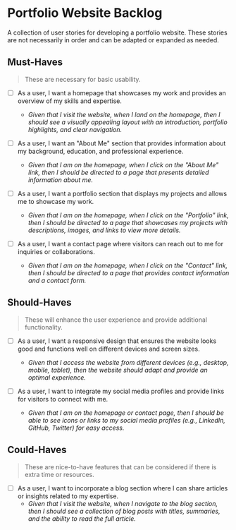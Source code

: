 # Portfolio Website Backlog

A collection of user stories for developing a portfolio website. These stories
are not necessarily in order and can be adapted or expanded as needed.

## Must-Haves

> These are necessary for basic usability.

- [ ] As a user, I want a homepage that showcases my work and provides an
      overview of my skills and expertise.

  - _Given that I visit the website, when I land on the homepage, then I should
    see a visually appealing layout with an introduction, portfolio highlights,
    and clear navigation._

- [ ] As a user, I want an "About Me" section that provides information about my
      background, education, and professional experience.

  - _Given that I am on the homepage, when I click on the "About Me" link, then
    I should be directed to a page that presents detailed information about me._

- [ ] As a user, I want a portfolio section that displays my projects and allows
      me to showcase my work.

  - _Given that I am on the homepage, when I click on the "Portfolio" link, then
    I should be directed to a page that showcases my projects with descriptions,
    images, and links to view more details._

- [ ] As a user, I want a contact page where visitors can reach out to me for
      inquiries or collaborations.
  - _Given that I am on the homepage, when I click on the "Contact" link, then I
    should be directed to a page that provides contact information and a contact
    form._

## Should-Haves

> These will enhance the user experience and provide additional functionality.

- [ ] As a user, I want a responsive design that ensures the website looks good
      and functions well on different devices and screen sizes.

  - _Given that I access the website from different devices (e.g., desktop,
    mobile, tablet), then the website should adapt and provide an optimal
    experience._

- [ ] As a user, I want to integrate my social media profiles and provide links
      for visitors to connect with me.
  - _Given that I am on the homepage or contact page, then I should be able to
    see icons or links to my social media profiles (e.g., LinkedIn, GitHub,
    Twitter) for easy access._

## Could-Haves

> These are nice-to-have features that can be considered if there is extra time
> or resources.

- [ ] As a user, I want to incorporate a blog section where I can share articles
      or insights related to my expertise.
  - _Given that I visit the website, when I navigate to the blog section, then I
    should see a collection of blog posts with titles, summaries, and the
    ability to read the full article._
